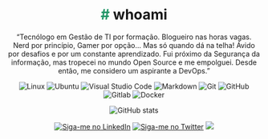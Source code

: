 
<div align="center">
<h1><font color=#219668>#</font> whoami</h1>

“Tecnólogo em Gestão de TI por formação. Blogueiro nas horas vagas. Nerd por princípio, Gamer por opção... Mas só quando dá na telha! Ávido por desafios e por um constante aprendizado. Fui próximo da Segurança da informação, mas tropecei no mundo Open Source e me empolguei. Desde então, me considero um aspirante a DevOps.”  

<img alt="Linux" src="https://img.shields.io/badge/Linux-FCC624?style=for-the-badge&logo=linux&logoColor=black" /> 
<img alt="Ubuntu" src="https://img.shields.io/badge/Ubuntu-E95420?style=for-the-badge&logo=ubuntu&logoColor=white" /> 
<img alt="Visual Studio Code" src="https://img.shields.io/badge/VisualStudioCode-0078d7.svg?style=for-the-badge&logo=visual-studio-code&logoColor=white"/> 
<img alt="Markdown" src="https://img.shields.io/badge/Markdown-000000?style=for-the-badge&logo=markdown&logoColor=white
" /> 
<img alt="Git" src="https://img.shields.io/badge/git-%23F05033.svg?style=for-the-badge&logo=git&logoColor=white"/> 
<img alt="GitHub" src="https://img.shields.io/badge/github-%23121011.svg?style=for-the-badge&logo=github&logoColor=white"/> 
<img alt="Gitlab" src="https://img.shields.io/badge/GitLab-330F63?style=for-the-badge&logo=gitlab&logoColor=white" />
<img alt="Docker" src="https://img.shields.io/badge/docker-%230db7ed.svg?style=for-the-badge&logo=docker&logoColor=white"/>

<p>

![GitHub stats](https://github-readme-stats.vercel.app/api?username=ciro-mota&hide=commits,prs,issues&show_icons=true&theme=nord)

<a href="https://www.linkedin.com/in/ciro-mota/" rel="external"><img src="https://img.shields.io/badge/LinkedIn-0077B5?style=for-the-badge&logo=linkedin&logoColor=white" alt="Siga-me no LinkedIn"></a>
<a href="https://twitter.com/ciromota" rel="external"><img src="https://img.shields.io/badge/Twitter-1DA1F2?style=for-the-badge&logo=twitter&logoColor=white" alt="Siga-me no Twitter"></a> 
<a href="https://ciromota.tec.br/"><img src="https://img.shields.io/website?down_color=blue&down_message=ciromota.tec.br&label=Blog&logo=ghost&logoColor=green&style=for-the-badge&up_color=blue&up_message=ciromota.tec.br&url=https%3A%2F%2Fciromota.tec.br"></a>
</div>